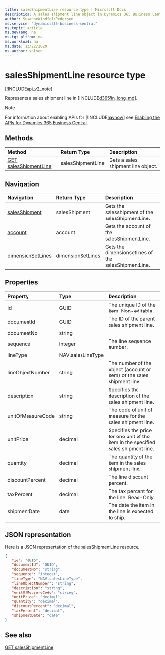 ```yaml
---
title: salesShipmentLine resource type | Microsoft Docs
description: A sales shipment line object in Dynamics 365 Business Central.
author: SusanneWindfeldPedersen
ms.service: "dynamics365-business-central"
ms.topic: article
ms.devlang: na
ms.tgt_pltfrm: na
ms.workload: na
ms.date: 12/22/2020
ms.author: solsen
---
```


# salesShipmentLine resource type

[!INCLUDE[api_v2_note](../../includes/api_v2_note.md)]

Represents a sales shipment line in [!INCLUDE[d365fin_long_md](../../includes/d365fin_long_md.md)].

> [!NOTE]  
> For information about enabling APIs for [!INCLUDE[navnow](../../includes/navnow_md.md)] see [Enabling the APIs for Dynamics 365 Business Central](../enabling-apis-for-dynamics-nav.md).

## Methods
| Method | Return Type|Description |
|:--------------------|:-----------|:-------------------------|
|[GET salesShipmentLine](../api/dynamics_salesShipmentLine_Get.md)|salesShipmentLine|Gets a sales shipment line object.|




## Navigation

| Navigation |Return Type| Description | 
 |:----------|:----------|:-----------------|
|[salesShipment](dynamics_salesshipment.md)|salesShipment |Gets the salesshipment of the salesShipmentLine.|
|[account](dynamics_account.md)|account |Gets the account of the salesShipmentLine.|
|[dimensionSetLines](dynamics_dimensionsetline.md)|dimensionSetLines |Gets the dimensionsetlines of the salesShipmentLine.|


## Properties

| Property           | Type   |Description     |
|:-------------------|:-------|:---------------|
|id|GUID|The unique ID of the item. Non-editable.|
|documentId|GUID|The ID of the parent sales shipment line. |
|documentNo|string||
|sequence|integer|The line sequence number.|
|lineType|NAV.salesLineType||
|lineObjectNumber|string|The number of the object (account or item) of the sales shipment line.|
|description|string|Specifies the description of the sales shipment line.|
|unitOfMeasureCode|string|The code of unit of measure for the sales shipment line.|
|unitPrice|decimal|Specifies the price for one unit of the item in the specified sales shipment line.|
|quantity|decimal|The quantity of the item in the sales shipment line.|
|discountPercent|decimal|The line discount percent.    |
|taxPercent|decimal|The tax percent for the line. Read-Only.|
|shipmentDate|date|The date the item in the line is expected to ship.|


## JSON representation

Here is a JSON representation of the salesShipmentLine resource.


```json
{
   "id": "GUID",
   "documentId": "GUID",
   "documentNo": "string",
   "sequence": "integer",
   "lineType": "NAV.salesLineType",
   "lineObjectNumber": "string",
   "description": "string",
   "unitOfMeasureCode": "string",
   "unitPrice": "decimal",
   "quantity": "decimal",
   "discountPercent": "decimal",
   "taxPercent": "decimal",
   "shipmentDate": "date"
}
```
## See also

[GET salesShipmentLine](../api/dynamics_salesShipmentLine_Get.md)   


